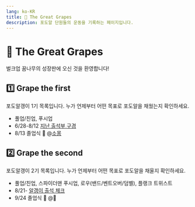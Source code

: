 ```yaml
---
lang: ko-KR
title: 🍇 The Great Grapes
description: 포도알 단원들의 운동을 기록하는 페이지입니다.
---
```


# :grapes: The Great Grapes
벌크업 꿈나무의 성장판에 오신 것을 환영합니다!

## :one: Grape the first
포도알갱이 1기 목록입니다. 누가 언제부터 어떤 목표로 포도알을 채웠는지 확인하세요.
* 풀업/친업, 푸시업
* 6/28-8/12 [지난 출석부 구경](https://docs.google.com/spreadsheets/d/1zJ1R5vi43HoqkQuDboOWVg1xFI-y-fomg04suOc9sNU/edit#gid=186001220)
* 8/13 졸업식 :tada: @[소몽](https://www.instagram.com/so___mong) 

## :two: Grape the second
포도알갱이 2기 목록입니다. 누가 언제부터 어떤 목표로 포도알을 채울지 확인하세요.
* 풀업/친업, 스파이더맨 푸시업, 로우(밴드/벤트오버/덤벨), 플랭크 트위스트
* 8/21- [알갱이 출석 체크](https://docs.google.com/spreadsheets/d/1zJ1R5vi43HoqkQuDboOWVg1xFI-y-fomg04suOc9sNU/edit#gid=447656980)
* 9/24 졸업식 :tada: @:wine_glass:

